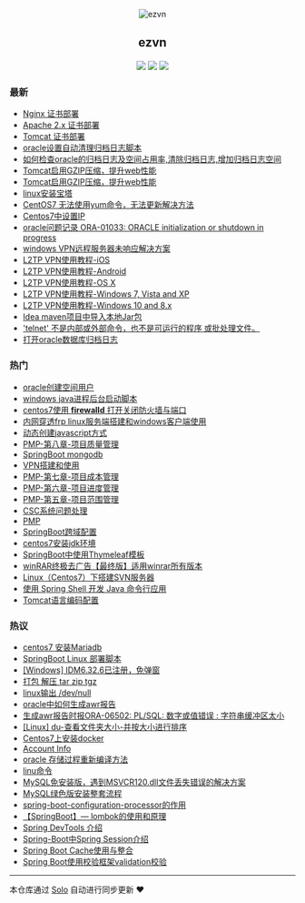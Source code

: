 <p align="center"><img alt="ezvn" src="https://ws4.sinaimg.cn/large/ab71ac88ly1g1ywdt76o4j20kq0kudgj.jpg"></p><h2 align="center">
ezvn
</h2>

<h4 align="center"><p id="ezvn"></p></h4>
<p align="center"><a title="ezvn" target="_blank" href="https://github.com/wanwenjie1993/solo-blog"><img src="https://img.shields.io/github/last-commit/wanwenjie1993/solo-blog.svg?style=flat-square"></a>
<a title="GitHub repo size in bytes" target="_blank" href="https://github/wanwenjie1993/solo-blog"><img src="https://img.shields.io/github/repo-size/wanwenjie1993/solo-blog.svg?style=flat-square"></a>
<a title="Solo Version" target="_blank" href="https://github.com/b3log/solo/releases"><img src="https://img.shields.io/badge/solo-3.5.0-f1e05a.svg?style=flat-square"></a>
</p>

### 最新

* [Nginx 证书部署](https://ezvn.cn/articles/2019/04/17/1555477634334.html)
* [Apache 2.x 证书部署](https://ezvn.cn/articles/2019/04/17/1555477595007.html)
* [Tomcat 证书部署](https://ezvn.cn/articles/2019/04/17/1555477402081.html)
* [oracle设置自动清理归档日志脚本](https://ezvn.cn/articles/2019/04/15/1555298218441.html)
* [如何检查oracle的归档日志及空间占用率,清除归档日志,增加归档日志空间](https://ezvn.cn/articles/2019/04/15/1555293960068.html)
* [Tomcat启用GZIP压缩，提升web性能](https://ezvn.cn/articles/2019/04/11/1554966243567.html)
* [Tomcat启用GZIP压缩，提升web性能](https://ezvn.cn/articles/2019/04/11/1554964819864.html)
* [linux安装宝塔](https://ezvn.cn/articles/2019/04/10/1554879076893.html)
* [CentOS7 无法使用yum命令，无法更新解决方法](https://ezvn.cn/articles/2019/04/10/1554876590985.html)
* [Centos7中设置IP](https://ezvn.cn/articles/2019/04/10/1554873977434.html)
* [oracle问题记录 ORA-01033: ORACLE initialization or shutdown in progress](https://ezvn.cn/articles/2019/04/10/1554865374383.html)
* [windows VPN远程服务器未响应解决方案](https://ezvn.cn/articles/2019/04/09/1554797384649.html)
* [L2TP VPN使用教程-iOS](https://ezvn.cn/articles/2019/04/09/1554797028023.html)
* [L2TP VPN使用教程-Android](https://ezvn.cn/articles/2019/04/09/1554796984839.html)
* [L2TP VPN使用教程-OS X](https://ezvn.cn/articles/2019/04/09/1554796941838.html)
* [L2TP VPN使用教程-Windows 7, Vista and XP](https://ezvn.cn/articles/2019/04/09/1554796887918.html)
* [L2TP VPN使用教程-Windows 10 and 8.x](https://ezvn.cn/articles/2019/04/09/1554796845360.html)
* [Idea maven项目中导入本地Jar包](https://ezvn.cn/articles/2019/04/09/1554792932000.html)
* ['telnet' 不是内部或外部命令，也不是可运行的程序 或批处理文件。](https://ezvn.cn/articles/2019/04/09/1554790108080.html)
* [打开oracle数据库归档日志](https://ezvn.cn/articles/2019/04/09/1554786904167.html)

### 热门

* [oracle创建空间用户](https://ezvn.cn/articles/2019/04/09/1554786818282.html)
* [windows java进程后台启动脚本](https://ezvn.cn/articles/2019/04/09/1554786668810.html)
* [centos7使用 <b>firewalld</b> 打开关闭防火墙与端口](https://ezvn.cn/articles/2019/03/24/1553437262508.html)
* [内网穿透frp linux服务端搭建和windows客户端使用](https://ezvn.cn/articles/2019/03/24/1553440714576.html)
* [动态创建javascript方式](https://ezvn.cn/articles/2019/03/24/1553401999674.html)
* [PMP-第八章-项目质量管理](https://ezvn.cn/articles/2019/04/08/1554710630464.html)
* [SpringBoot mongodb](https://ezvn.cn/articles/2019/03/31/1554043829162.html)
* [VPN搭建和使用](https://ezvn.cn/articles/2019/03/26/1553578523423.html)
* [PMP-第七章-项目成本管理](https://ezvn.cn/articles/2019/04/08/1554710897545.html)
* [PMP-第六章-项目进度管理](https://ezvn.cn/articles/2019/04/08/1554711027490.html)
* [PMP-第五章-项目范围管理](https://ezvn.cn/articles/2019/04/08/1554711205334.html)
* [CSC系统问题处理](https://ezvn.cn/csc)
* [PMP](https://ezvn.cn/articles/2019/03/28/1553774438790.html)
* [SpringBoot跨域配置](https://ezvn.cn/articles/2019/04/01/1554102697976.html)
* [centos7安装jdk环境](https://ezvn.cn/articles/2019/03/24/1553402195297.html)
* [SpringBoot中使用Thymeleaf模板](https://ezvn.cn/articles/2019/03/24/1553441287274.html)
* [winRAR终极去广告【最终版】适用winrar所有版本 ](https://ezvn.cn/articles/2019/03/26/1553610400920.html)
* [Linux（Centos7）下搭建SVN服务器](https://ezvn.cn/articles/2019/03/28/1553753125671.html)
* [使用 Spring Shell 开发 Java 命令行应用](https://ezvn.cn/articles/2019/03/31/1554044276457.html)
* [Tomcat语言编码配置](https://ezvn.cn/articles/2019/04/01/1554096428618.html)

### 热议

* [centos7 安装Mariadb](https://ezvn.cn/articles/2019/03/24/1553439777058.html)
* [SpringBoot Linux 部署脚本](https://ezvn.cn/articles/2019/03/24/1553440423522.html)
* [[Windows] IDM6.32.6已注册，免弹窗](https://ezvn.cn/articles/2019/03/24/1553441104779.html)
* [打包 解压 tar zip tgz](https://ezvn.cn/articles/2019/03/25/1553478317487.html)
* [linux输出 /dev/null](https://ezvn.cn/articles/2019/03/25/1553484592317.html)
* [oracle中如何生成awr报告](https://ezvn.cn/articles/2019/03/25/1553501400910.html)
* [生成awr报告时报ORA-06502: PL/SQL: 数字或值错误 : 字符串缓冲区太小](https://ezvn.cn/articles/2019/03/25/1553502975079.html)
* [[Linux] du-查看文件夹大小-并按大小进行排序](https://ezvn.cn/articles/2019/03/26/1553566000514.html)
* [Centos7上安装docker](https://ezvn.cn/articles/2019/03/26/1553576290546.html)
* [Account Info](https://ezvn.cn/password)
* [oracle 存储过程重新编译方法](https://ezvn.cn/articles/2019/03/27/1553653857401.html)
* [linu命令](https://ezvn.cn/articles/2019/03/28/1553762241292.html)
* [MySQL免安装版，遇到MSVCR120.dll文件丢失错误的解决方案](https://ezvn.cn/articles/2019/03/30/1553941174223.html)
* [MySQL绿色版安装整套流程](https://ezvn.cn/articles/2019/03/30/1553945492719.html)
* [spring-boot-configuration-processor的作用](https://ezvn.cn/articles/2019/03/31/1554041820739.html)
* [【SpringBoot】— lombok的使用和原理](https://ezvn.cn/articles/2019/03/31/1554041874916.html)
* [Spring DevTools 介绍](https://ezvn.cn/articles/2019/03/31/1554041933645.html)
* [Spring-Boot中Spring Session介绍](https://ezvn.cn/articles/2019/03/31/1554042169782.html)
* [Spring Boot Cache使用与整合](https://ezvn.cn/articles/2019/03/31/1554042251256.html)
* [Spring Boot使用校验框架validation校验](https://ezvn.cn/articles/2019/03/31/1554042317399.html)

---

本仓库通过 [Solo](https://github.com/b3log/solo) 自动进行同步更新 ❤️ 